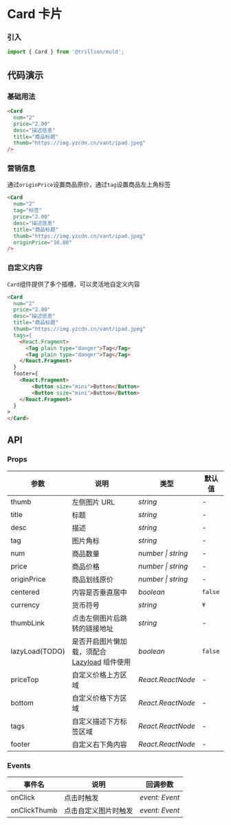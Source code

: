 # Card 卡片

### 引入

```js
import { Card } from '@trillion/muld';
```

## 代码演示

### 基础用法

```html
<Card
  num="2"
  price="2.00"
  desc="描述信息"
  title="商品标题"
  thumb="https://img.yzcdn.cn/vant/ipad.jpeg"
/>
```

### 营销信息

通过`originPrice`设置商品原价，通过`tag`设置商品左上角标签

```html
<Card
  num="2"
  tag="标签"
  price="2.00"
  desc="描述信息"
  title="商品标题"
  thumb="https://img.yzcdn.cn/vant/ipad.jpeg"
  originPrice="10.00"
/>
```

### 自定义内容

`Card`组件提供了多个插槽，可以灵活地自定义内容

```html
<Card
  num="2"
  price="2.00"
  desc="描述信息"
  title="商品标题"
  thumb="https://img.yzcdn.cn/vant/ipad.jpeg"
  tags={
    <React.Fragment>
      <Tag plain type="danger">Tag</Tag>
      <Tag plain type="danger">Tag</Tag>
    </React.Fragment>
  }
  footer={
    <React.Fragment>
        <Button size="mini">Button</Button>
        <Button size="mini">Button</Button>
    </React.Fragment>
  }
>
</Card>
```

## API

### Props

| 参数 | 说明 | 类型 | 默认值 |
| --- | --- | --- | --- |
| thumb | 左侧图片 URL | _string_ | - |
| title | 标题 | _string_ | - |
| desc | 描述 | _string_ | - |
| tag | 图片角标 | _string_ | - |
| num | 商品数量 | _number \| string_ | - |
| price | 商品价格 | _number \| string_ | - |
| originPrice | 商品划线原价 | _number \| string_ | - |
| centered | 内容是否垂直居中 | _boolean_ | `false` |
| currency | 货币符号 | _string_ | `¥` |
| thumbLink | 点击左侧图片后跳转的链接地址 | _string_ | - |
| lazyLoad(TODO) | 是否开启图片懒加载，须配合 [Lazyload](#/zh-CN/lazyload) 组件使用 | _boolean_ | `false` |
| priceTop    | 自定义价格上方区域 | _React.ReactNode_ | - |
| bottom       | 自定义价格下方区域 | _React.ReactNode_ | - |
| tags         | 自定义描述下方标签区域 | _React.ReactNode_ | - |
| footer       | 自定义右下角内容   | _React.ReactNode_ | - |

### Events

| 事件名      | 说明                 | 回调参数       |
| ----------- | -------------------- | -------------- |
| onClick     | 点击时触发           | _event: Event_ |
| onClickThumb | 点击自定义图片时触发 | _event: Event_ |
